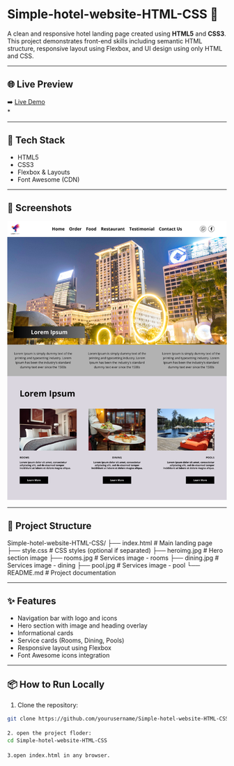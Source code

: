 # Simple-hotel-website-HTML-CSS 🏨

A clean and responsive hotel landing page created using **HTML5** and **CSS3**. This project demonstrates front-end skills including semantic HTML structure, responsive layout using Flexbox, and UI design using only HTML and CSS.

---

## 🌐 Live Preview

➡️ [Live Demo](https://yourusername.github.io/Simple-hotel-website-HTML-CSS/)  
*

---

## 🧰 Tech Stack

- HTML5
- CSS3
- Flexbox & Layouts
- Font Awesome (CDN)

---

## 📸 Screenshots

![alt text](Simple-hotel-website-HTML-CSS.png)

---

## 📁 Project Structure

Simple-hotel-website-HTML-CSS/
├── index.html # Main landing page
├── style.css # CSS styles (optional if separated)
├── heroimg.jpg # Hero section image
├── rooms.jpg # Services image - rooms
├── dining.jpg # Services image - dining
├── pool.jpg # Services image - pool
└── README.md # Project documentation

-----
## ✨ Features

- Navigation bar with logo and icons
- Hero section with image and heading overlay
- Informational cards
- Service cards (Rooms, Dining, Pools)
- Responsive layout using Flexbox
- Font Awesome icons integration

---

## 📦 How to Run Locally

1. Clone the repository:
```bash
git clone https://github.com/yourusername/Simple-hotel-website-HTML-CSS.git

2. open the project floder:
cd Simple-hotel-website-HTML-CSS

3.open index.html in any browser.

